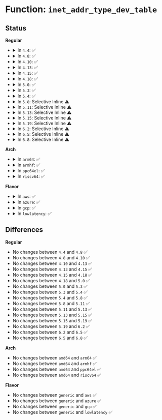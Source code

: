 # Function: <code>inet_addr_type_dev_table</code>

## Status
<b>Regular</b>
<ul>
<li>
<details>
<summary>In <code>4.4</code>: ✅</summary>

```c
unsigned int inet_addr_type_dev_table(struct net *net, const struct net_device *dev, __be32 addr);
```

**Collision:** Unique Global

**Inline:** No

**Transformation:** False

**Instances:**

```
In net/ipv4/fib_frontend.c (ffffffff8179a460)
Location: net/ipv4/fib_frontend.c:267
Inline: False
Direct callers:
  - net/ipv4/arp.c:arp_solicit
  - net/ipv4/arp.c:arp_solicit
  - net/ipv4/arp.c:arp_process
  - net/ipv4/arp.c:arp_process
  - net/ipv4/arp.c:arp_constructor
  - net/ipv4/icmp.c:icmp_route_lookup
  - net/ipv4/icmp.c:icmp_unreach
  - net/ipv4/fib_frontend.c:fib_del_ifaddr
  - net/ipv4/fib_semantics.c:fib_create_info
```
**Symbols:**

```
ffffffff8179a460-ffffffff8179a536: inet_addr_type_dev_table (STB_GLOBAL)
```
</details>
</li>
<li>
<details>
<summary>In <code>4.8</code>: ✅</summary>

```c
unsigned int inet_addr_type_dev_table(struct net *net, const struct net_device *dev, __be32 addr);
```

**Collision:** Unique Global

**Inline:** No

**Transformation:** False

**Instances:**

```
In net/ipv4/fib_frontend.c (ffffffff81808330)
Location: net/ipv4/fib_frontend.c:268
Inline: False
Direct callers:
  - net/ipv4/arp.c:arp_process
  - net/ipv4/arp.c:arp_process
  - net/ipv4/arp.c:arp_solicit
  - net/ipv4/arp.c:arp_solicit
  - net/ipv4/arp.c:arp_constructor
  - net/ipv4/icmp.c:icmp_unreach
  - net/ipv4/icmp.c:icmp_route_lookup
  - net/ipv4/fib_frontend.c:fib_del_ifaddr
  - net/ipv4/fib_semantics.c:fib_create_info
```
**Symbols:**

```
ffffffff81808330-ffffffff81808403: inet_addr_type_dev_table (STB_GLOBAL)
```
</details>
</li>
<li>
<details>
<summary>In <code>4.10</code>: ✅</summary>

```c
unsigned int inet_addr_type_dev_table(struct net *net, const struct net_device *dev, __be32 addr);
```

**Collision:** Unique Global

**Inline:** No

**Transformation:** False

**Instances:**

```
In net/ipv4/fib_frontend.c (ffffffff81839410)
Location: net/ipv4/fib_frontend.c:260
Inline: False
Direct callers:
  - net/ipv4/arp.c:arp_process
  - net/ipv4/arp.c:arp_process
  - net/ipv4/arp.c:arp_solicit
  - net/ipv4/arp.c:arp_solicit
  - net/ipv4/arp.c:arp_constructor
  - net/ipv4/icmp.c:icmp_unreach
  - net/ipv4/icmp.c:icmp_route_lookup
  - net/ipv4/fib_frontend.c:fib_del_ifaddr
  - net/ipv4/fib_semantics.c:fib_create_info
  - net/ipv4/netfilter.c:ip_route_me_harder
```
**Symbols:**

```
ffffffff81839410-ffffffff818394e3: inet_addr_type_dev_table (STB_GLOBAL)
```
</details>
</li>
<li>
<details>
<summary>In <code>4.13</code>: ✅</summary>

```c
unsigned int inet_addr_type_dev_table(struct net *net, const struct net_device *dev, __be32 addr);
```

**Collision:** Unique Global

**Inline:** No

**Transformation:** False

**Instances:**

```
In net/ipv4/fib_frontend.c (ffffffff8185a950)
Location: net/ipv4/fib_frontend.c:260
Inline: False
Direct callers:
  - net/ipv4/arp.c:arp_process
  - net/ipv4/arp.c:arp_process
  - net/ipv4/arp.c:arp_process
  - net/ipv4/arp.c:arp_solicit
  - net/ipv4/arp.c:arp_solicit
  - net/ipv4/arp.c:arp_constructor
  - net/ipv4/icmp.c:icmp_unreach
  - net/ipv4/fib_frontend.c:fib_del_ifaddr
  - net/ipv4/netfilter.c:ip_route_me_harder
```
**Symbols:**

```
ffffffff8185a950-ffffffff8185aa3b: inet_addr_type_dev_table (STB_GLOBAL)
```
</details>
</li>
<li>
<details>
<summary>In <code>4.15</code>: ✅</summary>

```c
unsigned int inet_addr_type_dev_table(struct net *net, const struct net_device *dev, __be32 addr);
```

**Collision:** Unique Global

**Inline:** No

**Transformation:** False

**Instances:**

```
In net/ipv4/fib_frontend.c (ffffffff818da880)
Location: net/ipv4/fib_frontend.c:270
Inline: False
Direct callers:
  - net/ipv4/arp.c:arp_process
  - net/ipv4/arp.c:arp_process
  - net/ipv4/arp.c:arp_process
  - net/ipv4/arp.c:arp_solicit
  - net/ipv4/arp.c:arp_solicit
  - net/ipv4/arp.c:arp_constructor
  - net/ipv4/icmp.c:icmp_unreach
  - net/ipv4/fib_frontend.c:fib_del_ifaddr
  - net/ipv4/netfilter.c:ip_route_me_harder
```
**Symbols:**

```
ffffffff818da880-ffffffff818da96b: inet_addr_type_dev_table (STB_GLOBAL)
```
</details>
</li>
<li>
<details>
<summary>In <code>4.18</code>: ✅</summary>

```c
unsigned int inet_addr_type_dev_table(struct net *net, const struct net_device *dev, __be32 addr);
```

**Collision:** Unique Global

**Inline:** No

**Transformation:** False

**Instances:**

```
In net/ipv4/fib_frontend.c (ffffffff81931800)
Location: net/ipv4/fib_frontend.c:270
Inline: False
Direct callers:
  - net/ipv4/arp.c:arp_process
  - net/ipv4/arp.c:arp_process
  - net/ipv4/arp.c:arp_process
  - net/ipv4/arp.c:arp_solicit
  - net/ipv4/arp.c:arp_solicit
  - net/ipv4/arp.c:arp_constructor
  - net/ipv4/icmp.c:icmp_unreach
  - net/ipv4/fib_frontend.c:fib_del_ifaddr
  - net/ipv4/fib_semantics.c:fib_check_nh
  - net/ipv4/netfilter.c:ip_route_me_harder
```
**Symbols:**

```
ffffffff81931800-ffffffff819318ef: inet_addr_type_dev_table (STB_GLOBAL)
```
</details>
</li>
<li>
<details>
<summary>In <code>5.0</code>: ✅</summary>

```c
unsigned int inet_addr_type_dev_table(struct net *net, const struct net_device *dev, __be32 addr);
```

**Collision:** Unique Global

**Inline:** No

**Transformation:** False

**Instances:**

```
In net/ipv4/fib_frontend.c (ffffffff81961060)
Location: net/ipv4/fib_frontend.c:270
Inline: False
Direct callers:
  - net/ipv4/arp.c:arp_process
  - net/ipv4/arp.c:arp_process
  - net/ipv4/arp.c:arp_process
  - net/ipv4/arp.c:arp_solicit
  - net/ipv4/arp.c:arp_solicit
  - net/ipv4/arp.c:arp_constructor
  - net/ipv4/icmp.c:icmp_unreach
  - net/ipv4/fib_frontend.c:fib_del_ifaddr
  - net/ipv4/fib_semantics.c:fib_create_info
  - net/ipv4/netfilter.c:ip_route_me_harder
  - net/ipv6/af_inet6.c:__inet6_bind
```
**Symbols:**

```
ffffffff81961060-ffffffff8196114f: inet_addr_type_dev_table (STB_GLOBAL)
```
</details>
</li>
<li>
<details>
<summary>In <code>5.3</code>: ✅</summary>

```c
unsigned int inet_addr_type_dev_table(struct net *net, const struct net_device *dev, __be32 addr);
```

**Collision:** Unique Global

**Inline:** No

**Transformation:** False

**Instances:**

```
In net/ipv4/fib_frontend.c (ffffffff819c4d80)
Location: net/ipv4/fib_frontend.c:269
Inline: False
Direct callers:
  - net/ipv4/arp.c:arp_process
  - net/ipv4/arp.c:arp_process
  - net/ipv4/arp.c:arp_process
  - net/ipv4/arp.c:arp_solicit
  - net/ipv4/arp.c:arp_solicit
  - net/ipv4/arp.c:arp_constructor
  - net/ipv4/icmp.c:icmp_unreach
  - net/ipv4/fib_frontend.c:fib_del_ifaddr
  - net/ipv4/fib_semantics.c:fib_check_nh_v4_gw
  - net/ipv4/netfilter.c:ip_route_me_harder
  - net/ipv6/af_inet6.c:__inet6_bind
```
**Symbols:**

```
ffffffff819c4d80-ffffffff819c4dbc: inet_addr_type_dev_table (STB_GLOBAL)
```
</details>
</li>
<li>
<details>
<summary>In <code>5.4</code>: ✅</summary>

```c
unsigned int inet_addr_type_dev_table(struct net *net, const struct net_device *dev, __be32 addr);
```

**Collision:** Unique Global

**Inline:** No

**Transformation:** False

**Instances:**

```
In net/ipv4/fib_frontend.c (ffffffff819fb920)
Location: net/ipv4/fib_frontend.c:270
Inline: False
Direct callers:
  - net/ipv4/arp.c:arp_process
  - net/ipv4/arp.c:arp_process
  - net/ipv4/arp.c:arp_process
  - net/ipv4/arp.c:arp_solicit
  - net/ipv4/arp.c:arp_solicit
  - net/ipv4/arp.c:arp_constructor
  - net/ipv4/icmp.c:icmp_unreach
  - net/ipv4/fib_frontend.c:fib_del_ifaddr
  - net/ipv4/fib_semantics.c:fib_check_nh_v4_gw
  - net/ipv4/netfilter.c:ip_route_me_harder
  - net/ipv6/af_inet6.c:__inet6_bind
```
**Symbols:**

```
ffffffff819fb920-ffffffff819fb95c: inet_addr_type_dev_table (STB_GLOBAL)
```
</details>
</li>
<li>
<details>
<summary>In <code>5.8</code>: Selective Inline ⚠️</summary>

```c
unsigned int inet_addr_type_dev_table(struct net *net, const struct net_device *dev, __be32 addr);
```

**Collision:** Unique Global

**Inline:** Selective

**Transformation:** False

**Instances:**

```
In net/ipv4/fib_frontend.c (ffffffff81aec623)
Location: net/ipv4/fib_frontend.c:260
Inline: True
Inline callers:
  - net/ipv4/fib_frontend.c:fib_del_ifaddr
Direct callers:
  - net/ipv4/arp.c:arp_process
  - net/ipv4/arp.c:arp_process
  - net/ipv4/arp.c:arp_process
  - net/ipv4/arp.c:arp_solicit
  - net/ipv4/arp.c:arp_solicit
  - net/ipv4/arp.c:arp_constructor
  - net/ipv4/icmp.c:icmp_unreach
  - net/ipv4/fib_semantics.c:fib_check_nh_v4_gw
  - net/ipv4/netfilter.c:ip_route_me_harder
  - net/ipv6/af_inet6.c:__inet6_bind
```
**Symbols:**

```
ffffffff81aeb080-ffffffff81aeb0ba: inet_addr_type_dev_table (STB_GLOBAL)
```
</details>
</li>
<li>
<details>
<summary>In <code>5.11</code>: Selective Inline ⚠️</summary>

```c
unsigned int inet_addr_type_dev_table(struct net *net, const struct net_device *dev, __be32 addr);
```

**Collision:** Unique Global

**Inline:** Selective

**Transformation:** False

**Instances:**

```
In net/ipv4/fib_frontend.c (ffffffff81af9530)
Location: net/ipv4/fib_frontend.c:260
Inline: True
Inline callers:
  - net/ipv4/fib_frontend.c:fib_del_ifaddr
Direct callers:
  - net/ipv4/arp.c:arp_process
  - net/ipv4/arp.c:arp_process
  - net/ipv4/arp.c:arp_process
  - net/ipv4/arp.c:arp_solicit
  - net/ipv4/arp.c:arp_solicit
  - net/ipv4/arp.c:arp_constructor
  - net/ipv4/icmp.c:icmp_unreach
  - net/ipv4/fib_semantics.c:fib_check_nh_v4_gw
  - net/ipv4/netfilter.c:ip_route_me_harder
  - net/ipv6/af_inet6.c:__inet6_bind
```
**Symbols:**

```
ffffffff81af7f60-ffffffff81af7fa9: inet_addr_type_dev_table (STB_GLOBAL)
```
</details>
</li>
<li>
<details>
<summary>In <code>5.13</code>: Selective Inline ⚠️</summary>

```c
unsigned int inet_addr_type_dev_table(struct net *net, const struct net_device *dev, __be32 addr);
```

**Collision:** Unique Global

**Inline:** Selective

**Transformation:** False

**Instances:**

```
In net/ipv4/fib_frontend.c (ffffffff81ae4cf0)
Location: net/ipv4/fib_frontend.c:260
Inline: True
Inline callers:
  - net/ipv4/fib_frontend.c:fib_del_ifaddr
Direct callers:
  - net/ipv4/arp.c:arp_process
  - net/ipv4/arp.c:arp_process
  - net/ipv4/arp.c:arp_process
  - net/ipv4/arp.c:arp_solicit
  - net/ipv4/arp.c:arp_solicit
  - net/ipv4/arp.c:arp_constructor
  - net/ipv4/icmp.c:icmp_unreach
  - net/ipv4/fib_semantics.c:fib_check_nh_v4_gw
  - net/ipv4/netfilter.c:ip_route_me_harder
  - net/ipv6/af_inet6.c:__inet6_bind
```
**Symbols:**

```
ffffffff81ae3670-ffffffff81ae36b9: inet_addr_type_dev_table (STB_GLOBAL)
```
</details>
</li>
<li>
<details>
<summary>In <code>5.15</code>: Selective Inline ⚠️</summary>

```c
unsigned int inet_addr_type_dev_table(struct net *net, const struct net_device *dev, __be32 addr);
```

**Collision:** Unique Global

**Inline:** Selective

**Transformation:** False

**Instances:**

```
In net/ipv4/fib_frontend.c (ffffffff81ba4620)
Location: net/ipv4/fib_frontend.c:260
Inline: True
Inline callers:
  - net/ipv4/fib_frontend.c:fib_del_ifaddr
Direct callers:
  - net/ipv4/arp.c:arp_process
  - net/ipv4/arp.c:arp_process
  - net/ipv4/arp.c:arp_process
  - net/ipv4/arp.c:arp_solicit
  - net/ipv4/arp.c:arp_solicit
  - net/ipv4/arp.c:arp_constructor
  - net/ipv4/icmp.c:icmp_unreach
  - net/ipv4/fib_semantics.c:fib_check_nh_v4_gw
  - net/ipv4/netfilter.c:ip_route_me_harder
  - net/ipv6/af_inet6.c:__inet6_bind
```
**Symbols:**

```
ffffffff81ba2f70-ffffffff81ba2fb9: inet_addr_type_dev_table (STB_GLOBAL)
```
</details>
</li>
<li>
<details>
<summary>In <code>5.19</code>: Selective Inline ⚠️</summary>

```c
unsigned int inet_addr_type_dev_table(struct net *net, const struct net_device *dev, __be32 addr);
```

**Collision:** Unique Global

**Inline:** Selective

**Transformation:** False

**Instances:**

```
In net/ipv4/fib_frontend.c (ffffffff81d36f7f)
Location: net/ipv4/fib_frontend.c:261
Inline: True
Inline callers:
  - net/ipv4/fib_frontend.c:fib_del_ifaddr
Direct callers:
  - net/ipv4/arp.c:arp_process
  - net/ipv4/arp.c:arp_process
  - net/ipv4/arp.c:arp_process
  - net/ipv4/arp.c:arp_solicit
  - net/ipv4/arp.c:arp_solicit
  - net/ipv4/arp.c:arp_constructor
  - net/ipv4/icmp.c:icmp_unreach
  - net/ipv4/fib_semantics.c:fib_check_nh_v4_gw
  - net/ipv4/netfilter.c:ip_route_me_harder
  - net/ipv6/af_inet6.c:__inet6_bind
```
**Symbols:**

```
ffffffff81d35740-ffffffff81d35797: inet_addr_type_dev_table (STB_GLOBAL)
```
</details>
</li>
<li>
<details>
<summary>In <code>6.2</code>: Selective Inline ⚠️</summary>

```c
unsigned int inet_addr_type_dev_table(struct net *net, const struct net_device *dev, __be32 addr);
```

**Collision:** Unique Global

**Inline:** Selective

**Transformation:** False

**Instances:**

```
In net/ipv4/fib_frontend.c (ffffffff81eff642)
Location: net/ipv4/fib_frontend.c:261
Inline: True
Inline callers:
  - net/ipv4/fib_frontend.c:fib_del_ifaddr
Direct callers:
  - net/ipv4/arp.c:arp_process
  - net/ipv4/arp.c:arp_process
  - net/ipv4/arp.c:arp_process
  - net/ipv4/arp.c:arp_solicit
  - net/ipv4/arp.c:arp_solicit
  - net/ipv4/arp.c:arp_constructor
  - net/ipv4/icmp.c:icmp_unreach
  - net/ipv4/fib_semantics.c:fib_check_nh_v4_gw
  - net/ipv4/netfilter.c:ip_route_me_harder
  - net/ipv6/af_inet6.c:__inet6_bind
```
**Symbols:**

```
ffffffff81efdce0-ffffffff81efdd37: inet_addr_type_dev_table (STB_GLOBAL)
```
</details>
</li>
<li>
<details>
<summary>In <code>6.5</code>: Selective Inline ⚠️</summary>

```c
unsigned int inet_addr_type_dev_table(struct net *net, const struct net_device *dev, __be32 addr);
```

**Collision:** Unique Global

**Inline:** Selective

**Transformation:** False

**Instances:**

```
In net/ipv4/fib_frontend.c (ffffffff81f5f0d9)
Location: net/ipv4/fib_frontend.c:261
Inline: True
Inline callers:
  - net/ipv4/fib_frontend.c:fib_del_ifaddr
Direct callers:
  - net/ipv4/arp.c:arp_process
  - net/ipv4/arp.c:arp_process
  - net/ipv4/arp.c:arp_process
  - net/ipv4/arp.c:arp_solicit
  - net/ipv4/arp.c:arp_solicit
  - net/ipv4/arp.c:arp_constructor
  - net/ipv4/icmp.c:icmp_unreach
  - net/ipv4/fib_semantics.c:fib_check_nh_v4_gw
  - net/ipv4/netfilter.c:ip_route_me_harder
  - net/ipv6/af_inet6.c:__inet6_bind
```
**Symbols:**

```
ffffffff81f5d770-ffffffff81f5d7c7: inet_addr_type_dev_table (STB_GLOBAL)
```
</details>
</li>
<li>
<details>
<summary>In <code>6.8</code>: Selective Inline ⚠️</summary>

```c
unsigned int inet_addr_type_dev_table(struct net *net, const struct net_device *dev, __be32 addr);
```

**Collision:** Unique Global

**Inline:** Selective

**Transformation:** False

**Instances:**

```
In net/ipv4/fib_frontend.c (ffffffff820256a9)
Location: net/ipv4/fib_frontend.c:261
Inline: True
Inline callers:
  - net/ipv4/fib_frontend.c:fib_del_ifaddr
Direct callers:
  - net/ipv4/arp.c:arp_process
  - net/ipv4/arp.c:arp_process
  - net/ipv4/arp.c:arp_process
  - net/ipv4/arp.c:arp_solicit
  - net/ipv4/arp.c:arp_solicit
  - net/ipv4/arp.c:arp_constructor
  - net/ipv4/icmp.c:icmp_unreach
  - net/ipv4/fib_semantics.c:fib_check_nh_v4_gw
  - net/ipv4/netfilter.c:ip_route_me_harder
  - net/ipv6/af_inet6.c:__inet6_bind
```
**Symbols:**

```
ffffffff82023d30-ffffffff82023d87: inet_addr_type_dev_table (STB_GLOBAL)
```
</details>
</li>
</ul>
<b>Arch</b>
<ul>
<li>
<details>
<summary>In <code>arm64</code>: ✅</summary>

```c
unsigned int inet_addr_type_dev_table(struct net *net, const struct net_device *dev, __be32 addr);
```

**Collision:** Unique Global

**Inline:** No

**Transformation:** False

**Instances:**

```
In net/ipv4/fib_frontend.c (ffff800010cb3850)
Location: net/ipv4/fib_frontend.c:270
Inline: False
Direct callers:
  - net/ipv4/arp.c:arp_process
  - net/ipv4/arp.c:arp_process
  - net/ipv4/arp.c:arp_process
  - net/ipv4/arp.c:arp_solicit
  - net/ipv4/arp.c:arp_solicit
  - net/ipv4/arp.c:arp_constructor
  - net/ipv4/icmp.c:icmp_unreach
  - net/ipv4/fib_frontend.c:fib_del_ifaddr
  - net/ipv4/fib_semantics.c:fib_check_nh_v4_gw
  - net/ipv4/netfilter.c:ip_route_me_harder
  - net/ipv6/af_inet6.c:__inet6_bind
```
**Symbols:**

```
ffff800010cb3850-ffff800010cb38ac: inet_addr_type_dev_table (STB_GLOBAL)
```
</details>
</li>
<li>
<details>
<summary>In <code>armhf</code>: ✅</summary>

```c
unsigned int inet_addr_type_dev_table(struct net *net, const struct net_device *dev, __be32 addr);
```

**Collision:** Unique Global

**Inline:** No

**Transformation:** False

**Instances:**

```
In net/ipv4/fib_frontend.c (c0dc0054)
Location: net/ipv4/fib_frontend.c:270
Inline: False
Direct callers:
  - net/ipv4/arp.c:arp_process
  - net/ipv4/arp.c:arp_process
  - net/ipv4/arp.c:arp_process
  - net/ipv4/arp.c:arp_solicit
  - net/ipv4/arp.c:arp_solicit
  - net/ipv4/arp.c:arp_constructor
  - net/ipv4/icmp.c:icmp_unreach
  - net/ipv4/fib_frontend.c:fib_del_ifaddr
  - net/ipv4/fib_semantics.c:fib_check_nh
  - net/ipv4/netfilter.c:ip_route_me_harder
  - net/ipv6/af_inet6.c:__inet6_bind
```
**Symbols:**

```
c0dc0054-c0dc01a4: inet_addr_type_dev_table (STB_GLOBAL)
```
</details>
</li>
<li>
<details>
<summary>In <code>ppc64el</code>: ✅</summary>

```c
unsigned int inet_addr_type_dev_table(struct net *net, const struct net_device *dev, __be32 addr);
```

**Collision:** Unique Global

**Inline:** No

**Transformation:** False

**Instances:**

```
In net/ipv4/fib_frontend.c (c000000000dca4d0)
Location: net/ipv4/fib_frontend.c:270
Inline: False
Direct callers:
  - net/ipv4/arp.c:arp_process
  - net/ipv4/arp.c:arp_process
  - net/ipv4/arp.c:arp_process
  - net/ipv4/arp.c:arp_solicit
  - net/ipv4/arp.c:arp_solicit
  - net/ipv4/arp.c:arp_constructor
  - net/ipv4/icmp.c:icmp_unreach
  - net/ipv4/fib_frontend.c:fib_del_ifaddr
  - net/ipv4/fib_semantics.c:fib_check_nh_v4_gw
  - net/ipv4/netfilter.c:ip_route_me_harder
  - net/ipv6/af_inet6.c:__inet6_bind
```
**Symbols:**

```
c000000000dca4d0-c000000000dca534: inet_addr_type_dev_table (STB_GLOBAL)
```
</details>
</li>
<li>
<details>
<summary>In <code>riscv64</code>: ✅</summary>

```c
unsigned int inet_addr_type_dev_table(struct net *net, const struct net_device *dev, __be32 addr);
```

**Collision:** Unique Global

**Inline:** No

**Transformation:** False

**Instances:**

```
In net/ipv4/fib_frontend.c (ffffffe00080b4ce)
Location: net/ipv4/fib_frontend.c:270
Inline: False
Direct callers:
  - net/ipv4/arp.c:arp_process
  - net/ipv4/arp.c:arp_process
  - net/ipv4/arp.c:arp_process
  - net/ipv4/arp.c:arp_solicit
  - net/ipv4/arp.c:arp_solicit
  - net/ipv4/arp.c:arp_constructor
  - net/ipv4/icmp.c:icmp_unreach
  - net/ipv4/fib_frontend.c:fib_del_ifaddr
  - net/ipv4/fib_semantics.c:fib_check_nh_v4_gw
  - net/ipv4/netfilter.c:ip_route_me_harder
  - net/ipv6/af_inet6.c:__inet6_bind
```
**Symbols:**

```
ffffffe00080b4ce-ffffffe00080b51e: inet_addr_type_dev_table (STB_GLOBAL)
```
</details>
</li>
</ul>
<b>Flavor</b>
<ul>
<li>
<details>
<summary>In <code>aws</code>: ✅</summary>

```c
unsigned int inet_addr_type_dev_table(struct net *net, const struct net_device *dev, __be32 addr);
```

**Collision:** Unique Global

**Inline:** No

**Transformation:** False

**Instances:**

```
In net/ipv4/fib_frontend.c (ffffffff8199b6c0)
Location: net/ipv4/fib_frontend.c:270
Inline: False
Direct callers:
  - net/ipv4/arp.c:arp_process
  - net/ipv4/arp.c:arp_process
  - net/ipv4/arp.c:arp_process
  - net/ipv4/arp.c:arp_solicit
  - net/ipv4/arp.c:arp_solicit
  - net/ipv4/arp.c:arp_constructor
  - net/ipv4/icmp.c:icmp_unreach
  - net/ipv4/fib_frontend.c:fib_del_ifaddr
  - net/ipv4/fib_semantics.c:fib_check_nh_v4_gw
  - net/ipv4/netfilter.c:ip_route_me_harder
  - net/ipv6/af_inet6.c:__inet6_bind
```
**Symbols:**

```
ffffffff8199b6c0-ffffffff8199b6fc: inet_addr_type_dev_table (STB_GLOBAL)
```
</details>
</li>
<li>
<details>
<summary>In <code>azure</code>: ✅</summary>

```c
unsigned int inet_addr_type_dev_table(struct net *net, const struct net_device *dev, __be32 addr);
```

**Collision:** Unique Global

**Inline:** No

**Transformation:** False

**Instances:**

```
In net/ipv4/fib_frontend.c (ffffffff81955180)
Location: net/ipv4/fib_frontend.c:270
Inline: False
Direct callers:
  - net/ipv4/arp.c:arp_process
  - net/ipv4/arp.c:arp_process
  - net/ipv4/arp.c:arp_process
  - net/ipv4/arp.c:arp_solicit
  - net/ipv4/arp.c:arp_solicit
  - net/ipv4/arp.c:arp_constructor
  - net/ipv4/icmp.c:icmp_unreach
  - net/ipv4/fib_frontend.c:fib_del_ifaddr
  - net/ipv4/fib_semantics.c:fib_check_nh_v4_gw
  - net/ipv4/netfilter.c:ip_route_me_harder
  - net/ipv6/af_inet6.c:__inet6_bind
```
**Symbols:**

```
ffffffff81955180-ffffffff819551bc: inet_addr_type_dev_table (STB_GLOBAL)
```
</details>
</li>
<li>
<details>
<summary>In <code>gcp</code>: ✅</summary>

```c
unsigned int inet_addr_type_dev_table(struct net *net, const struct net_device *dev, __be32 addr);
```

**Collision:** Unique Global

**Inline:** No

**Transformation:** False

**Instances:**

```
In net/ipv4/fib_frontend.c (ffffffff81a05f60)
Location: net/ipv4/fib_frontend.c:270
Inline: False
Direct callers:
  - net/ipv4/arp.c:arp_process
  - net/ipv4/arp.c:arp_process
  - net/ipv4/arp.c:arp_process
  - net/ipv4/arp.c:arp_solicit
  - net/ipv4/arp.c:arp_solicit
  - net/ipv4/arp.c:arp_constructor
  - net/ipv4/icmp.c:icmp_unreach
  - net/ipv4/fib_frontend.c:fib_del_ifaddr
  - net/ipv4/fib_semantics.c:fib_check_nh_v4_gw
  - net/ipv4/netfilter.c:ip_route_me_harder
  - net/ipv6/af_inet6.c:__inet6_bind
```
**Symbols:**

```
ffffffff81a05f60-ffffffff81a05f9c: inet_addr_type_dev_table (STB_GLOBAL)
```
</details>
</li>
<li>
<details>
<summary>In <code>lowlatency</code>: ✅</summary>

```c
unsigned int inet_addr_type_dev_table(struct net *net, const struct net_device *dev, __be32 addr);
```

**Collision:** Unique Global

**Inline:** No

**Transformation:** False

**Instances:**

```
In net/ipv4/fib_frontend.c (ffffffff81a10580)
Location: net/ipv4/fib_frontend.c:270
Inline: False
Direct callers:
  - net/ipv4/arp.c:arp_process
  - net/ipv4/arp.c:arp_process
  - net/ipv4/arp.c:arp_process
  - net/ipv4/arp.c:arp_solicit
  - net/ipv4/arp.c:arp_solicit
  - net/ipv4/arp.c:arp_constructor
  - net/ipv4/icmp.c:icmp_unreach
  - net/ipv4/fib_frontend.c:fib_del_ifaddr
  - net/ipv4/fib_semantics.c:fib_check_nh_v4_gw
  - net/ipv4/netfilter.c:ip_route_me_harder
  - net/ipv6/af_inet6.c:__inet6_bind
```
**Symbols:**

```
ffffffff81a10580-ffffffff81a105d3: inet_addr_type_dev_table (STB_GLOBAL)
```
</details>
</li>
</ul>

## Differences
<b>Regular</b>
<ul>
<li>
No changes between <code>4.4</code> and <code>4.8</code> ✅
</li>
<li>
No changes between <code>4.8</code> and <code>4.10</code> ✅
</li>
<li>
No changes between <code>4.10</code> and <code>4.13</code> ✅
</li>
<li>
No changes between <code>4.13</code> and <code>4.15</code> ✅
</li>
<li>
No changes between <code>4.15</code> and <code>4.18</code> ✅
</li>
<li>
No changes between <code>4.18</code> and <code>5.0</code> ✅
</li>
<li>
No changes between <code>5.0</code> and <code>5.3</code> ✅
</li>
<li>
No changes between <code>5.3</code> and <code>5.4</code> ✅
</li>
<li>
No changes between <code>5.4</code> and <code>5.8</code> ✅
</li>
<li>
No changes between <code>5.8</code> and <code>5.11</code> ✅
</li>
<li>
No changes between <code>5.11</code> and <code>5.13</code> ✅
</li>
<li>
No changes between <code>5.13</code> and <code>5.15</code> ✅
</li>
<li>
No changes between <code>5.15</code> and <code>5.19</code> ✅
</li>
<li>
No changes between <code>5.19</code> and <code>6.2</code> ✅
</li>
<li>
No changes between <code>6.2</code> and <code>6.5</code> ✅
</li>
<li>
No changes between <code>6.5</code> and <code>6.8</code> ✅
</li>
</ul>
<b>Arch</b>
<ul>
<li>
No changes between <code>amd64</code> and <code>arm64</code> ✅
</li>
<li>
No changes between <code>amd64</code> and <code>armhf</code> ✅
</li>
<li>
No changes between <code>amd64</code> and <code>ppc64el</code> ✅
</li>
<li>
No changes between <code>amd64</code> and <code>riscv64</code> ✅
</li>
</ul>
<b>Flavor</b>
<ul>
<li>
No changes between <code>generic</code> and <code>aws</code> ✅
</li>
<li>
No changes between <code>generic</code> and <code>azure</code> ✅
</li>
<li>
No changes between <code>generic</code> and <code>gcp</code> ✅
</li>
<li>
No changes between <code>generic</code> and <code>lowlatency</code> ✅
</li>
</ul>
